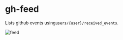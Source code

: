 # gh-feed

Lists github events using`users/{user}/received_events`.

![feed](https://github.com/rsteube/gh-feed/assets/9090290/696e595f-59f9-446a-85a6-95f1f20e2bb5)

